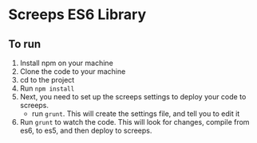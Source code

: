 # Screeps ES6 Library

## To run

1) Install npm on your machine
2) Clone the code to your machine
3) cd to the project
4) Run `npm install`
5) Next, you need to set up the screeps settings to deploy your code to screeps.
    * run `grunt`. This will create the settings file, and tell you to edit it
6) Run `grunt` to watch the code. This will look for changes, compile from es6, to es5, and then deploy to screeps.
